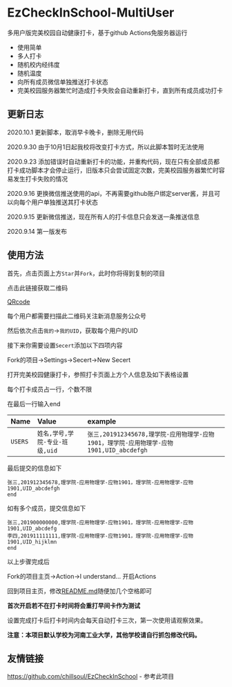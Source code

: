 # EzCheckInSchool-MultiUser
 
多用户版完美校园自动健康打卡，基于github Actions免服务器运行

- 使用简单
- 多人打卡
- 随机校内经纬度
- 随机温度
- 向所有成员微信单独推送打卡状态
- 完美校园服务器繁忙时造成打卡失败会自动重新打卡，直到所有成员成功打卡

## 更新日志

2020.10.1  更新脚本，取消早卡晚卡，删除无用代码
 
2020.9.30  由于10月1日起我校将改变打卡方式，所以此脚本暂时无法使用

2020.9.23  添加错误时自动重新打卡的功能，并重构代码，现在只有全部成员都打卡成功脚本才会停止运行，旧版本只会尝试固定次数，完美校园服务器繁忙时容易发生打卡失败的情况

2020.9.16  更换微信推送使用的api，不再需要github账户绑定server酱，并且可以向每个用户单独推送其打卡状态

2020.9.15  更新微信推送，现在所有人的打卡信息只会发送一条推送信息  

2020.9.14  第一版发布

## 使用方法  

首先，点击页面上方`Star`并`Fork`，此时你将得到复制的项目

点击此链接获取二维码

[QRcode](http://wxpusher.zjiecode.com/api/qrcode/1men6ZnAtqckyldYHDbYfOKSsqcxxhXtu6nXChdP9iybdir048fJ1VxU0W5Kwlgo.jpg)

每个用户都需要扫描此二维码关注新消息服务公众号

然后依次点击`我的`->`我的UID`，获取每个用户的UID

接下来你需要设置`Secert`添加以下四项内容 
 
Fork的项目->Settings->Secert->New Secert

打开完美校园健康打卡，参照打卡页面上方个人信息及如下表格设置

每个打卡成员占一行，个数不限

在最后一行输入end


|Name|Value|example|
| :-----| :---- | :---- |
|`USERS`|`姓名,学号,学院-专业-班级,uid`|`张三,201912345678,理学院-应用物理学-应物1901，理学院-应用物理学-应物1901,UID_abcdefgh`|

最后提交的信息如下

```
张三,201912345678,理学院-应用物理学-应物1901，理学院-应用物理学-应物1901,UID_abcdefgh
end
```

如有多个成员，提交信息如下

```
张三,201900000000,理学院-应用物理学-应物1901，理学院-应用物理学-应物1901,UID_abcdefg
李四,201911111111,理学院-应用物理学-应物1901，理学院-应用物理学-应物1901,UID_hijklmn
end
```

以上步骤完成后

Fork的项目主页->Action->I understand... 开启Actions

回到项目主页，修改[README.md](/README.md)随便加几个空格即可

**首次开启若不在打卡时间将会重打早间卡作为测试**

设置完成打卡后打卡时间内会每天自动打卡三次，第一次使用请观察效果。

**注意：本项目默认学校为河南工业大学，其他学校请自行抓包修改代码。**



## 友情链接

https://github.com/chillsoul/EzCheckInSchool - 参考此项目



